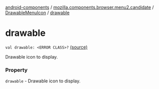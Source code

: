 [android-components](../../index.md) / [mozilla.components.browser.menu2.candidate](../index.md) / [DrawableMenuIcon](index.md) / [drawable](./drawable.md)

# drawable

`val drawable: <ERROR CLASS>?` [(source)](https://github.com/mozilla-mobile/android-components/blob/master/components/browser/menu2/src/main/java/mozilla/components/browser/menu2/candidate/MenuIcon.kt#L26)

Drawable icon to display.

### Property

`drawable` - Drawable icon to display.